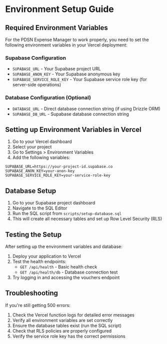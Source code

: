 # Environment Setup Guide

## Required Environment Variables

For the PDSN Expense Manager to work properly, you need to set the following environment variables in your Vercel deployment:

### Supabase Configuration

- `SUPABASE_URL` - Your Supabase project URL
- `SUPABASE_ANON_KEY` - Your Supabase anonymous key
- `SUPABASE_SERVICE_ROLE_KEY` - Your Supabase service role key (for server-side operations)

### Database Configuration (Optional)

- `DATABASE_URL` - Direct database connection string (if using Drizzle ORM)
- `SUPABASE_DB_URL` - Supabase database connection string

## Setting up Environment Variables in Vercel

1. Go to your Vercel dashboard
2. Select your project
3. Go to Settings > Environment Variables
4. Add the following variables:

```
SUPABASE_URL=https://your-project-id.supabase.co
SUPABASE_ANON_KEY=your-anon-key
SUPABASE_SERVICE_ROLE_KEY=your-service-role-key
```

## Database Setup

1. Go to your Supabase project dashboard
2. Navigate to the SQL Editor
3. Run the SQL script from `scripts/setup-database.sql`
4. This will create all necessary tables and set up Row Level Security (RLS)

## Testing the Setup

After setting up the environment variables and database:

1. Deploy your application to Vercel
2. Test the health endpoints:
   - `GET /api/health` - Basic health check
   - `GET /api/health/db` - Database connection test
3. Try logging in and accessing the vouchers endpoint

## Troubleshooting

If you're still getting 500 errors:

1. Check the Vercel function logs for detailed error messages
2. Verify all environment variables are set correctly
3. Ensure the database tables exist (run the SQL script)
4. Check that RLS policies are properly configured
5. Verify the service role key has the correct permissions
